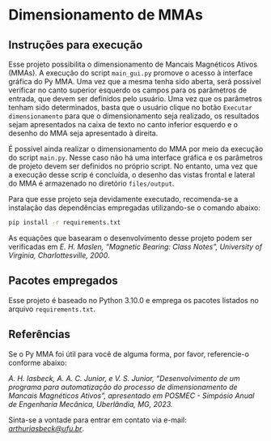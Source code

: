 # Dimensionamento de MMAs

## Instruções para execução

Esse projeto possibilita o dimensionamento de Mancais Magnéticos Ativos (MMAs). A execução do script `main_gui.py` promove o acesso à interface gráfica do Py MMA. Uma vez que a mesma tenha sido aberta, será possível verificar no canto superior esquerdo os campos para os parâmetros de entrada, que devem ser definidos pelo usuário. Uma vez que os parâmetros tenham sido determinados, basta que o usuário clique no botão `Executar dimensionamento` para que o dimensionamento seja realizado, os resultados sejam apresentados na caixa de texto no canto inferior esquerdo e o desenho do MMA seja apresentado à direita. 

É possível ainda realizar o dimensionamento do MMA por meio da execução do script `main.py`. Nesse caso não há uma interface gráfica e os parâmetros de projeto devem ser definidos no próprio script. No entanto, uma vez que a execução desse scrip é concluída, o desenho das vistas frontal e lateral do MMA é armazenado no diretório `files/output`. 

Para que esse projeto seja devidamente executado, recomenda-se a instalação das dependências empregadas utilizando-se o comando abaixo:

```bash
pip install -r requirements.txt
```

As equações que basearam o desenvolvimento desse projeto podem ser verificadas em *E. H. Maslen, “Magnetic Bearing: Class Notes”, University of Virginia, Charlottesville, 2000*.

## Pacotes empregados
Esse projeto é baseado no Python 3.10.0 e emprega os pacotes listados no arquivo `requirements.txt`.

## Referências

Se o Py MMA foi útil para você de alguma forma, por favor, referencie-o conforme abaixo: 

*A. H. Iasbeck, A. A. C. Junior, e V. S. Junior, “Desenvolvimento de um programa para automatização do processo de dimensionamento de Mancais Magnéticos Ativos”, apresentado em POSMEC - Simpósio Anual de Engenharia Mecânica, Uberlândia, MG, 2023.*

Sinta-se a vontade para entrar em contato via e-mail: *arthuriasbeck@ufu.br*.
